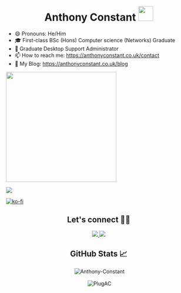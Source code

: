 
<h1 align="center">Anthony Constant <img src="https://media.giphy.com/media/hvRJCLFzcasrR4ia7z/giphy.gif" width="40"></h1>

- 😄 Pronouns: He/Him
- 🎓 First-class BSc (Hons) Computer science (Networks) Graduate 
- 💼 Graduate Desktop Support Administrator
- 📫 How to reach me: https://anthonyconstant.co.uk/contact
- 🍟 My Blog: https://anthonyconstant.co.uk/blog

<img src="https://i.postimg.cc/LYdchw56/MAIN-00-00-00-00-00-30-1.gif" width="300px">

![](https://komarev.com/ghpvc/?username=your-github-PlugAC&color=brightgreen)

[![ko-fi](https://ko-fi.com/img/githubbutton_sm.svg)](https://ko-fi.com/W7W144CAO)


<h2 align= "center"> Let's connect 🤝🏼 </h2>

<p align="center">  <a href="https://www.linkedin.com/in/anthony-constant-5217721a9/" target="blank"><img src="https://img.shields.io/badge/LinkedIn-0077B5?style=for-the-badge&logo=linkedin&logoColor=white" /> </a> <a href="https://www.instagram.com/anthonyconstant.co.uk/" target="blank"><img src="https://img.shields.io/badge/Instagram-E4405F?style=for-the-badge&logo=instagram&logoColor=white" /> </a> </p>



<h2 align= "center">GitHub Stats 📈</h2>
<p align="center">&nbsp;<img align="center" src= "https://github-readme-stats.vercel.app/api?username=Anthony-Constant&show_icons=truen&icon_color=bb2acf&count_private=true&theme=algolia&bg_color=0500206A" alt="Anthony-Constant" /> </p>
<!-- blueberry_duo&bg_color=151515 -->
<!--  ![Vari's GitHub stats](https://github-readme-stats.vercel.app/api?username=varshitha1707&show_icons=truen&icon_color=bb2acf&count_private=true&theme=radical)  -->
 
<!-- <p align="center">&nbsp;<img align="center" src= "https://github-readme-stats.vercel.app/api/top-langs/?username=varshitha1707&layout=compact&theme=radical" alt="PlugAC" /> </p> -->

<p align="center">&nbsp;<img align="center" src= "https://github-readme-streak-stats.herokuapp.com/?user=Anthony-Constant&layout=compact&theme=blueberry_duo&background=0500206A&dates=3795DD" alt="PlugAC" /> </p>

